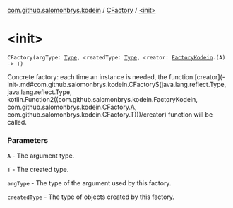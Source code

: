 [com.github.salomonbrys.kodein](../index.md) / [CFactory](index.md) / [&lt;init&gt;](.)

# &lt;init&gt;

`CFactory(argType: `[`Type`](http://docs.oracle.com/javase/6/docs/api/java/lang/reflect/Type.html)`, createdType: `[`Type`](http://docs.oracle.com/javase/6/docs/api/java/lang/reflect/Type.html)`, creator: `[`FactoryKodein`](../-factory-kodein/index.md)`.(A) -> T)`

Concrete factory: each time an instance is needed, the function [creator](-init-.md#com.github.salomonbrys.kodein.CFactory$<init>(java.lang.reflect.Type, java.lang.reflect.Type, kotlin.Function2((com.github.salomonbrys.kodein.FactoryKodein, com.github.salomonbrys.kodein.CFactory.A, com.github.salomonbrys.kodein.CFactory.T)))/creator) function will be called.

### Parameters

`A` - The argument type.

`T` - The created type.

`argType` - The type of the argument used by this factory.

`createdType` - The type of objects created by this factory.
